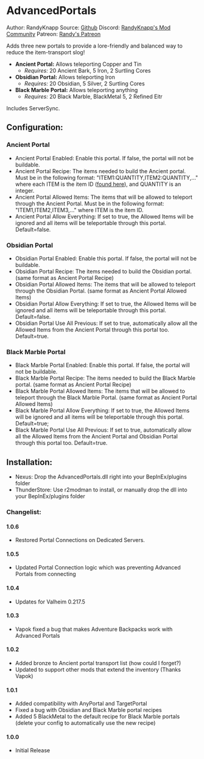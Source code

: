 # AdvancedPortals
Author: RandyKnapp
Source: [Github](https://github.com/RandyKnapp/ValheimMods/tree/main/AdvancedPortals)
Discord: [RandyKnapp's Mod Community](https://discord.gg/randyknappmods)
Patreon: [Randy's Patreon](https://www.patreon.com/randyknapp)

Adds three new portals to provide a lore-friendly and balanced way to reduce the item-transport slog!

  * **Ancient Portal:** Allows teleporting Copper and Tin
    * *Requires:* 20 Ancient Bark, 5 Iron, 2 Surtling Cores
  * **Obsidian Portal:** Allows teleporting Iron
    * *Requires:* 20 Obsidian, 5 Silver, 2 Surtling Cores
  * **Black Marble Portal:** Allows teleporting anything
    * *Requires:* 20 Black Marble, BlackMetal 5, 2 Refined Eitr

Includes ServerSync.

## Configuration:

### Ancient Portal

  * Ancient Portal Enabled: Enable this portal. If false, the portal will not be buildable.
  * Ancient Portal Recipe: The items needed to build the Ancient portal. Must be in the following format: "ITEM1:QUANTITY,ITEM2:QUANTITY,..." where each ITEM is the item ID ([found here](https://valheim-modding.github.io/Jotunn/data/objects/item-list.html)), and QUANTITY is an integer.
  * Ancient Portal Allowed Items: The items that will be allowed to teleport through the Ancient Portal. Must be in the following format: "ITEM1,ITEM2,ITEM3,..." where ITEM is the item ID.
  * Ancient Portal Allow Everything: If set to true, the Allowed Items will be ignored and all items will be teleportable through this portal. Default=false.

### Obsidian Portal

  * Obsidian Portal Enabled: Enable this portal. If false, the portal will not be buildable.
  * Obsidian Portal Recipe: The items needed to build the Obsidian portal. (same format as Ancient Portal Recipe)
  * Obsidian Portal Allowed Items: The items that will be allowed to teleport through the Obsidian Portal. (same format as Ancient Portal Allowed Items)
  * Obsidian Portal Allow Everything: If set to true, the Allowed Items will be ignored and all items will be teleportable through this portal. Default=false.
  * Obsidian Portal Use All Previous: If set to true, automatically allow all the Allowed Items from the Ancient Portal through this portal too. Default=true.

### Black Marble Portal

  * Black Marble Portal Enabled: Enable this portal. If false, the portal will not be buildable.
  * Black Marble Portal Recipe: The items needed to build the Black Marble portal. (same format as Ancient Portal Recipe)
  * Black Marble Portal Allowed Items: The items that will be allowed to teleport through the Black Marble Portal. (same format as Ancient Portal Allowed Items)
  * Black Marble Portal Allow Everything: If set to true, the Allowed Items will be ignored and all items will be teleportable through this portal. Default=true;
  * Black Marble Portal Use All Previous: If set to true, automatically allow all the Allowed Items from the Ancient Portal and Obsidian Portal through this portal too. Default=true.

## Installation:
  * Nexus: Drop the AdvancedPortals.dll right into your BepInEx/plugins folder
  * ThunderStore: Use r2modman to install, or manually drop the dll into your BepInEx/plugins folder

### Changelist:

#### 1.0.6
* Restored Portal Connections on Dedicated Servers.
#### 1.0.5
  * Updated Portal Connection logic which was preventing Advanced Portals from connecting
#### 1.0.4 
  * Updates for Valheim 0.217.5
#### 1.0.3
  * Vapok fixed a bug that makes Adventure Backpacks work with Advanced Portals
#### 1.0.2
  * Added bronze to Ancient portal transport list (how could I forget?)
  * Updated to support other mods that extend the inventory (Thanks Vapok)
#### 1.0.1
  * Added compatibility with AnyPortal and TargetPortal
  * Fixed a bug with Obsidian and Black Marble portal recipes
  * Added 5 BlackMetal to the default recipe for Black Marble portals (delete your config to automatically use the new recipe)
#### 1.0.0
  * Initial Release